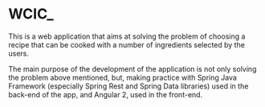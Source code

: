 # WCIC_

This is a web application that aims at solving the problem of choosing a recipe that can be cooked with a number of ingredients selected by the users.

The main purpose of the development of the application is not only  solving the problem above mentioned, but, making practice with Spring Java Framework (especially Spring Rest and Spring Data libraries) used in the back-end of the app, and Angular 2, used in the front-end.
